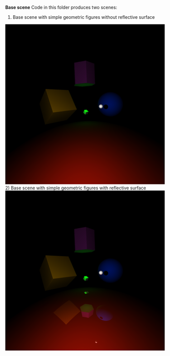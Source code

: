 **Base scene** 
Code in this folder produces two scenes:  
1) Base scene with simple geometric figures without reflective surface  
<img src="https://github.com/dm-medvedev/ray-marching/blob/master/base/result/base-no-reflect.bmp" alt="drawing" width="600"/>
2) Base scene with simple geometric figures with reflective surface  
<img src="https://github.com/dm-medvedev/ray-marching/blob/master/base/result/base-with-reflect.bmp" alt="drawing" width="600"/>
